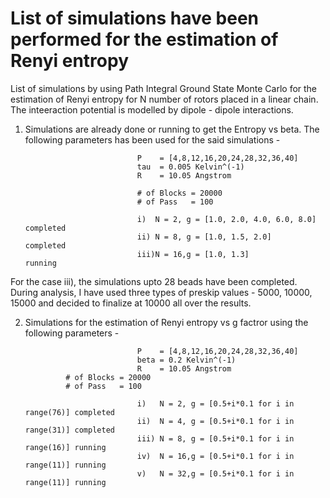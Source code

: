# List of simulations have been performed for the estimation of Renyi entropy
List of simulations by using Path Integral Ground State Monte Carlo for the estimation of Renyi entropy for N number of rotors placed in a linear chain. The inteeraction potential is modelled by dipole - dipole interactions.
 
1. Simulations are already done or running to get the Entropy vs beta. The following parameters has been used for the said simulations - 

                              	P    = [4,8,12,16,20,24,28,32,36,40]
                             	tau  = 0.005 Kelvin^(-1)
                             	R    = 10.05 Angstrom
								
								# of Blocks = 20000
								# of Pass   = 100

								i)  N = 2, g = [1.0, 2.0, 4.0, 6.0, 8.0] completed                         
                              	ii) N = 8, g = [1.0, 1.5, 2.0]           completed
                              	iii)N = 16,g = [1.0, 1.3]                running
                              
For the case iii), the simulations upto 28 beads have been completed. During analysis, I have used three types of preskip values - 5000, 10000, 15000 and decided to finalize at 10000 all over the results.  
                                                           
2. Simulations for the estimation of Renyi entropy vs g factror using the following parameters - 
                              
                              	P    = [4,8,12,16,20,24,28,32,36,40]
                              	beta = 0.2 Kelvin^(-1)
                              	R    = 10.05 Angstrom
				# of Blocks = 20000
				# of Pass   = 100
                              
                              	i)   N = 2, g = [0.5+i*0.1 for i in range(76)] completed                         
                             	ii)  N = 4, g = [0.5+i*0.1 for i in range(31)] completed
                              	iii) N = 8, g = [0.5+i*0.1 for i in range(16)] running
                              	iv)  N = 16,g = [0.5+i*0.1 for i in range(11)] running
                              	v)   N = 32,g = [0.5+i*0.1 for i in range(11)] running
						
                                                        
                              
